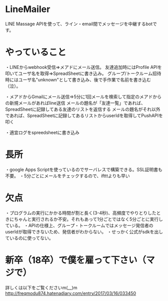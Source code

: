 # LineMailer
LINE Massage APIを使って、ライン・email間でメッセージを中継するbotです。  
  
# やっていること  
・LINEからwebhook受信⇒メアドにメール送信。
  友達追加時にはProfile APIを叩いてユーザ名を取得⇒SpreadSheetに書き込み。
  グループ/トークルーム招待時にはユーザ名"unknown"として書き込み、後で手作業で名前を書き込む（泣）。

・メアドからGmailにメール送信⇒5分に1回メールを検索して指定のメアドからの新規メールがあればline送信
  メールの題名が「友達一覧」であれば、SpreadSheetに記録してある友達のリストを返信する
  メールの題名がそれ以外であれば、SpreadSheetに記録してあるリストからuserIdを取得してPushAPIを叩く
  
・適宜ログをspreedsheetに書き込み  
  
# 長所  
・google Apps Scriptを使っているのでサーバレスで構築できる。SSL証明書も不要。
・5分ごとにメールをチェックするので、iftttよりも早い

# 欠点
・プログラムの実行にかかる時間が割と長く(3-4秒)、高頻度でやりとりしたときにちゃんと実行されるか不安。それもあって1分ごとではなく5分ごとに実行している。 
・APIの仕様上、グループ・トークルームではメッセージ発信者のuserIdが取得できないため、発信者がわからない。
・せっかく公式がsdkを出しているのに使ってない。  
  

# 新卒（18卒）で僕を雇って下さい（マジで）
詳しくは以下をご覧くださいm(__)m  
http://freqmodu874.hatenadiary.com/entry/2017/03/16/033450
